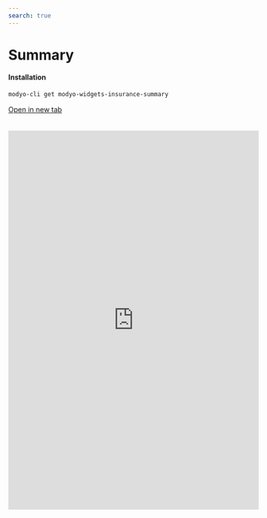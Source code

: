 ```yaml
---
search: true
---
```


# Summary <Badge text="Beta" type="warn"/> 

#### Installation

```bash
modyo-cli get modyo-widgets-insurance-summary
```

[Open in new tab](https://widgets.modyo.com/insurance/retail/summary)

<iframe id="widgetFrame" src="https://widgets.modyo.com/insurance/retail/summary" width="100%" frameBorder="0" style="min-height:762px;overflow:auto;margin-top:20px;"/>

| Functionality | Description |
| — |
